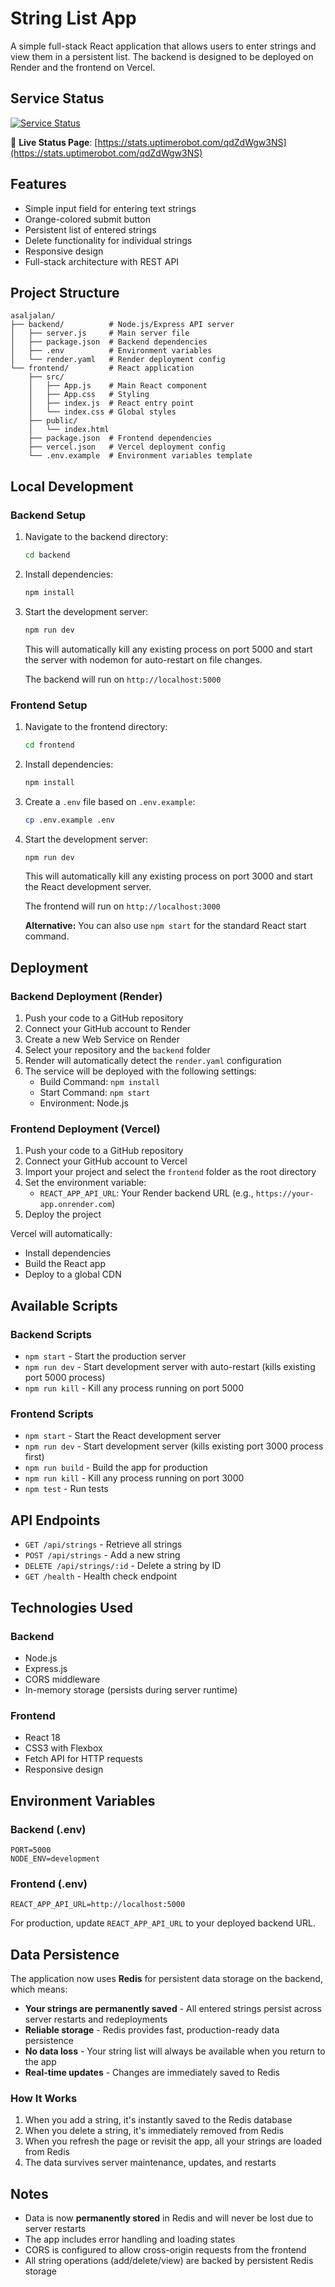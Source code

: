 # String List App

A simple full-stack React application that allows users to enter strings and view them in a persistent list. The backend is designed to be deployed on Render and the frontend on Vercel.

## Service Status

[![Service Status](https://img.shields.io/badge/Service-Online-brightgreen)](https://stats.uptimerobot.com/qdZdWgw3NS)

🔗 **Live Status Page**: [https://stats.uptimerobot.com/qdZdWgw3NS](https://stats.uptimerobot.com/qdZdWgw3NS)

## Features

- Simple input field for entering text strings
- Orange-colored submit button
- Persistent list of entered strings
- Delete functionality for individual strings
- Responsive design
- Full-stack architecture with REST API

## Project Structure

```
asaljalan/
├── backend/          # Node.js/Express API server
│   ├── server.js     # Main server file
│   ├── package.json  # Backend dependencies
│   ├── .env          # Environment variables
│   └── render.yaml   # Render deployment config
└── frontend/         # React application
    ├── src/
    │   ├── App.js    # Main React component
    │   ├── App.css   # Styling
    │   ├── index.js  # React entry point
    │   └── index.css # Global styles
    ├── public/
    │   └── index.html
    ├── package.json  # Frontend dependencies
    ├── vercel.json   # Vercel deployment config
    └── .env.example  # Environment variables template
```

## Local Development

### Backend Setup

1. Navigate to the backend directory:
   ```bash
   cd backend
   ```

2. Install dependencies:
   ```bash
   npm install
   ```

3. Start the development server:
   ```bash
   npm run dev
   ```
   
   This will automatically kill any existing process on port 5000 and start the server with nodemon for auto-restart on file changes.

   The backend will run on `http://localhost:5000`

### Frontend Setup

1. Navigate to the frontend directory:
   ```bash
   cd frontend
   ```

2. Install dependencies:
   ```bash
   npm install
   ```

3. Create a `.env` file based on `.env.example`:
   ```bash
   cp .env.example .env
   ```

4. Start the development server:
   ```bash
   npm run dev
   ```
   
   This will automatically kill any existing process on port 3000 and start the React development server.

   The frontend will run on `http://localhost:3000`
   
   **Alternative:** You can also use `npm start` for the standard React start command.

## Deployment

### Backend Deployment (Render)

1. Push your code to a GitHub repository
2. Connect your GitHub account to Render
3. Create a new Web Service on Render
4. Select your repository and the `backend` folder
5. Render will automatically detect the `render.yaml` configuration
6. The service will be deployed with the following settings:
   - Build Command: `npm install`
   - Start Command: `npm start`
   - Environment: Node.js

### Frontend Deployment (Vercel)

1. Push your code to a GitHub repository
2. Connect your GitHub account to Vercel
3. Import your project and select the `frontend` folder as the root directory
4. Set the environment variable:
   - `REACT_APP_API_URL`: Your Render backend URL (e.g., `https://your-app.onrender.com`)
5. Deploy the project

Vercel will automatically:
- Install dependencies
- Build the React app
- Deploy to a global CDN

## Available Scripts

### Backend Scripts
- `npm start` - Start the production server
- `npm run dev` - Start development server with auto-restart (kills existing port 5000 process)
- `npm run kill` - Kill any process running on port 5000

### Frontend Scripts
- `npm start` - Start the React development server
- `npm run dev` - Start development server (kills existing port 3000 process first)
- `npm run build` - Build the app for production
- `npm run kill` - Kill any process running on port 3000
- `npm test` - Run tests

## API Endpoints

- `GET /api/strings` - Retrieve all strings
- `POST /api/strings` - Add a new string
- `DELETE /api/strings/:id` - Delete a string by ID
- `GET /health` - Health check endpoint

## Technologies Used

### Backend
- Node.js
- Express.js
- CORS middleware
- In-memory storage (persists during server runtime)

### Frontend
- React 18
- CSS3 with Flexbox
- Fetch API for HTTP requests
- Responsive design

## Environment Variables

### Backend (.env)
```
PORT=5000
NODE_ENV=development
```

### Frontend (.env)
```
REACT_APP_API_URL=http://localhost:5000
```

For production, update `REACT_APP_API_URL` to your deployed backend URL.

## Data Persistence

The application now uses **Redis** for persistent data storage on the backend, which means:

- **Your strings are permanently saved** - All entered strings persist across server restarts and redeployments
- **Reliable storage** - Redis provides fast, production-ready data persistence
- **No data loss** - Your string list will always be available when you return to the app
- **Real-time updates** - Changes are immediately saved to Redis

### How It Works

1. When you add a string, it's instantly saved to the Redis database
2. When you delete a string, it's immediately removed from Redis
3. When you refresh the page or revisit the app, all your strings are loaded from Redis
4. The data survives server maintenance, updates, and restarts

## Notes

- Data is now **permanently stored** in Redis and will never be lost due to server restarts
- The app includes error handling and loading states
- CORS is configured to allow cross-origin requests from the frontend
- All string operations (add/delete/view) are backed by persistent Redis storage